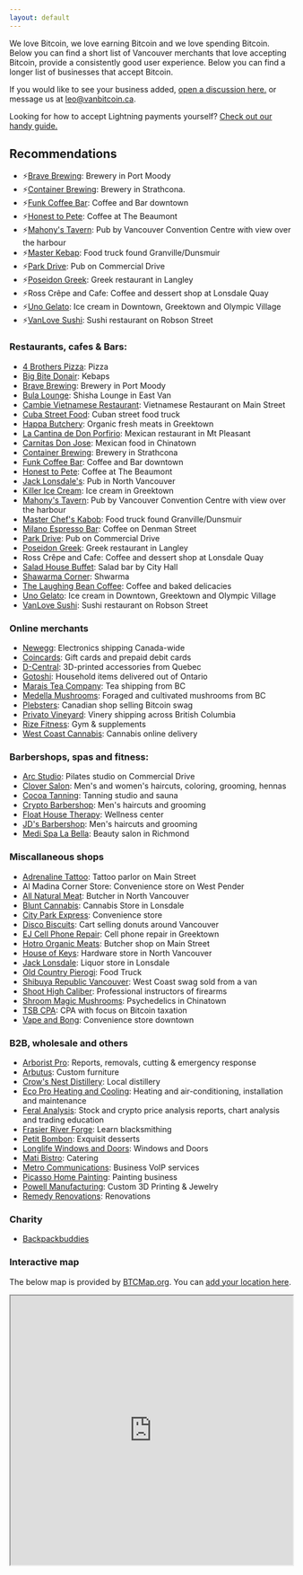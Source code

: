 ```yaml
---
layout: default
---
```


We love Bitcoin, we love earning Bitcoin and we love spending Bitcoin. Below you can find a short list of Vancouver merchants that love accepting Bitcoin, provide a consistently good user experience. Below you can find a longer list of businesses that accept Bitcoin. 

If you would like to see your business added, [open a discussion here.](https://github.com/VancouverBitdevs/VancouverBitdevs.github.io/discussions/categories/merchants) or message us at [leo@vanbitcoin.ca](mailto:leo@vanbitcoin.ca).

Looking for how to accept Lightning payments yourself? [Check out our handy guide.](/notes/2024-01_pos)

## Recommendations

- ⚡[Brave Brewing](https://www.brave.beer/): Brewery in Port Moody
- ⚡[Container Brewing](https://www.drinkcontainer.beer/hodl): Brewery in Strathcona.
- ⚡[Funk Coffee Bar](https://www.funkcoffeebar.com/): Coffee and Bar downtown
- ⚡[Honest to Pete](https://honesttopete.com/): Coffee at The Beaumont
- ⚡[Mahony's Tavern](https://www.mahonystavern.com/): Pub by Vancouver Convention Centre with view over the harbour
- ⚡[Master Kebap](https://master-chef.ca/): Food truck found Granville/Dunsmuir
- ⚡[Park Drive](https://www.parkdrive.ca/): Pub on Commercial Drive
- ⚡[Poseidon Greek](https://poseidonrestaurant.ca/): Greek restaurant in Langley
- ⚡Ross Crêpe and Cafe: Coffee and dessert shop at Lonsdale Quay
- ⚡[Uno Gelato](https://unogelato.com/): Ice cream in Downtown, Greektown and Olympic Village
- ⚡[VanLove Sushi](https://vanlove.ca/): Sushi restaurant on Robson Street

### Restaurants, cafes & Bars:

- [4 Brothers Pizza](https://online-ordering-4-brothers-pizza.brygid.online/zgrid/themes/13400/portal/index.jsp): Pizza
- [Big Bite Donair](https://bigbitedonair.ca/): Kebaps
- [Brave Brewing](https://www.brave.beer/): Brewery in Port Moody
- [Bula Lounge](https://bulalounge.com/): Shisha Lounge in East Van
- [Cambie Vietnamese Restaurant](https://www.cambievietnameserestaurant.com/): Vietnamese Restaurant on Main Street
- [Cuba Street Food](https://cubastreetfood.ca): Cuban street food truck
- [Happa Butchery](https://www.happabutchery.ca/): Organic fresh meats in Greektown
- [La Cantina de Don Porfirio](https://www.instagram.com/donporfiriovan): Mexican restaurant in Mt Pleasant
- [Carnitas Don Jose](https://www.donjosecarnitas.ca/): Mexican food in Chinatown
- [Container Brewing](https://www.drinkcontainer.beer/hodl): Brewery in Strathcona
- [Funk Coffee Bar](https://www.funkcoffeebar.com/): Coffee and Bar downtown
- [Honest to Pete](https://honesttopete.com/): Coffee at The Beaumont
- [Jack Lonsdale's](https://jacklonsdales.ca/): Pub in North Vancouver
- [Killer Ice Cream](https://killericecream.ca/): Ice cream in Greektown
- [Mahony's Tavern](https://www.mahonystavern.com/): Pub by Vancouver Convention Centre with view over the harbour
- [Master Chef's Kabob](https://master-chef.ca/): Food truck found Granville/Dunsmuir
- [Milano Espresso Bar](https://www.milanocoffee.ca/): Coffee on Denman Street
- [Park Drive](https://www.parkdrive.ca/): Pub on Commercial Drive
- [Poseidon Greek](https://poseidonrestaurant.ca/): Greek restaurant in Langley
- Ross Crêpe and Cafe: Coffee and dessert shop at Lonsdale Quay
- [Salad House Buffet](https://www.order.store/ca/store/salad-house-buffet/p4IKH8khR3COifLmVBc1Yw): Salad bar by City Hall
- [Shawarma Corner](https://zomi.menu/?shop=497&utm=&table=): Shwarma
- [The Laughing Bean Coffee](https://www.laughingbeancoffee.com/): Coffee and baked delicacies
- [Uno Gelato](https://unogelato.com/): Ice cream in Downtown, Greektown and Olympic Village
- [VanLove Sushi](https://vanlove.ca/): Sushi restaurant on Robson Street

### Online merchants

- [Newegg](https://www.newegg.ca): Electronics shipping Canada-wide
- [Coincards](https://coincards.com/): Gift cards and prepaid debit cards
- [D-Central](https://d-central.tech/): 3D-printed accessories from Quebec
- [Gotoshi](https://gotoshi.ca/store-listing/): Household items delivered out of Ontario
- [Marais Tea Company](https://maraisteaco.com): Tea shipping from BC
- [Medella Mushrooms](https://www.medellamushrooms.com/): Foraged and cultivated mushrooms from BC
- [Plebsters](https://plebsters.com/): Canadian shop selling Bitcoin swag
- [Privato Vineyard](https://www.privato.ca/bitcoin): Vinery shipping across British Columbia
- [Rize Fitness](https://shop.rizefitness.ca/): Gym & supplements
- [West Coast Cannabis](https://wccannabis.co/): Cannabis online delivery

### Barbershops, spas and fitness:

- [Arc Studio](https://arcstudiospace.com/): Pilates studio on Commercial Drive
- [Clover Salon](https://www.cloversalon.com/): Men's and women's haircuts, coloring, grooming, hennas
- [Cocoa Tanning](https://www.cocoatanning.ca/): Tanning studio and sauna
- [Crypto Barbershop](https://cryptobarbershops.com/): Men's haircuts and grooming
- [Float House Therapy](https://floathouse.ca/): Wellness center
- [JD's Barbershop](https://www.jdsbarbershop.com/): Men's haircuts and grooming
- [Medi Spa La Bella](https://medispalabella.com/): Beauty salon in Richmond

### Miscallaneous shops

- [Adrenaline Tattoo](https://adrenalinestudios.com/): Tattoo parlor on Main Street
- Al Madina Corner Store: Convenience store on West Pender
- [All Natural Meat](https://www.allnaturalmeatshop.com/): Butcher in North Vancouver
- [Blunt Cannabis](https://www.bluntcannabis.ca/): Cannabis Store in Lonsdale
- [City Park Express](https://goo.gl/maps/GLqh1dquS5dAK9Zg9): Convenience store
- [Disco Biscuits](https://discobiscuits.ca/): Cart selling donuts around Vancouver
- [EJ Cell Phone Repair](https://ejrepair.com/): Cell phone repair in Greektown
- [Hotro Organic Meats](https://hotro.ca/): Butcher shop on Main Street
- [House of Keys](https://www.houseofkeysbc.com/): Hardware store in North Vancouver
- [Jack Lonsdale](https://jacklonsdales.ca/): Liquor store in Lonsdale
- [Old Country Pierogi](http://www.oldcountrypierogi.com/): Food Truck
- [Shibuya Republic Vancouver](https://www.instagram.com/shibuyarepublik/): West Coast swag sold from a van
- [Shoot High Caliber](https://shoothc.ca/): Professional instructors of firearms
- [Shroom Magic Mushrooms](https://www.instagram.com/shr8m): Psychedelics in Chinatown
- [TSB CPA](https://www.tsbcpa.ca/): CPA with focus on Bitcoin taxation
- [Vape and Bong](https://drvape-smoke-and-bong.business.site/): Convenience store downtown

### B2B, wholesale and others

- [Arborist Pro](https://www.arborist-pro.ca/): Reports, removals, cutting & emergency response
- [Arbutus](https://arbutus.com/): Custom furniture
- [Crow's Nest Distillery](http://www.crowsnestdistillery.com/): Local distillery
- [Eco Pro Heating and Cooling](https://call.ecoproheating.ca/lp-heatpump): Heating and air-conditioning, installation and maintenance
- [Feral Analysis](https://www.feralanalysis.com): Stock and crypto price analysis reports, chart analysis and trading education
- [Frasier River Forge](https://fraserriverforge.com/): Learn blacksmithing
- [Petit Bombon](https://www.instagram.com/petitbombon12/): Exquisit desserts
- [Longlife Windows and Doors](http://longlife.ca/): Windows and Doors
- [Mati Bistro](https://www.matibistro.com/home): Catering
- [Metro Communications](https://www.yelp.ca/biz/metro-communications-burnaby): Business VoIP services
- [Picasso Home Painting](http://picasshomepainting.com/): Painting business
- [Powell Manufacturing](https://powellmanufactory.com/): Custom 3D Printing & Jewelry
- [Remedy Renovations](https://remedy-renovations.com/): Renovations

### Charity

- [Backpackbuddies](https://www.backpackbuddies.ca/crypto/)

### Interactive map

The below map is provided by [BTCMap.org](https://btcmap.org/). You can [add your location here](https://btcmap.org/add-location).

<iframe
id="btcmap"
title="BTC Map"
width="100%" height="480"
allowfullscreen="true"
src="https://www.btcmap.org/map?lat=49.326912087086605&long=-122.85976409912111&lat=49.11747845930749&long=-123.3424758911133"
></iframe>
